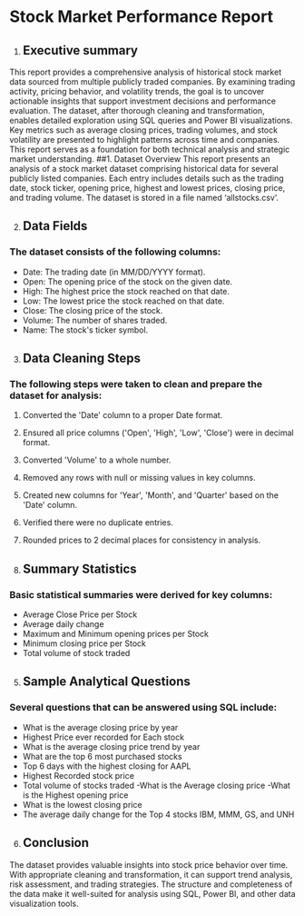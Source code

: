 # Stock Market Performance Report

1. ## Executive summary 
This report provides a comprehensive analysis of historical stock market data sourced from multiple publicly traded companies. By examining trading activity, pricing behavior, and volatility trends, the goal is to uncover actionable insights that support investment decisions and performance evaluation. The dataset, after thorough cleaning and transformation, enables detailed exploration using SQL queries and Power BI visualizations. Key metrics such as average closing prices, trading volumes, and stock volatility are presented to highlight patterns across time and companies. This report serves as a foundation for both technical analysis and strategic market understanding.
##1. Dataset Overview
This report presents an analysis of a stock market dataset comprising historical data for several publicly listed companies. Each entry includes details such as the trading date, stock ticker, opening price, highest and lowest prices, closing price, and trading volume. The dataset is stored in a file named ‘allstocks.csv’.

2. ## Data Fields
### The dataset consists of the following columns:
- Date: The trading date (in MM/DD/YYYY format).
- Open: The opening price of the stock on the given date.
- High: The highest price the stock reached on that date.
- Low: The lowest price the stock reached on that date.
- Close: The closing price of the stock.
- Volume: The number of shares traded.
- Name: The stock's ticker symbol.

3. ## Data Cleaning Steps
### The following steps were taken to clean and prepare the dataset for analysis:
1. Converted the 'Date' column to a proper Date format.
2. Ensured all price columns ('Open', 'High', 'Low', 'Close') were in decimal format.
3. Converted 'Volume' to a whole number.
4. Removed any rows with null or missing values in key columns.
5. Created new columns for 'Year', 'Month', and 'Quarter' based on the 'Date' column.
6. Verified there were no duplicate entries.
7. Rounded prices to 2 decimal places for consistency in analysis.

4. ## Summary Statistics
### Basic statistical summaries were derived for key columns:
- Average Close Price per Stock
- Average daily change 
- Maximum and Minimum opening  prices  per Stock
- Minimum closing price per Stock
- Total volume of stock traded

5. ## Sample Analytical Questions
### Several questions that can be answered using SQL include:
- What is the average closing price by year
- Highest Price ever recorded for Each stock
- What is the average closing price trend by year
- What are the top 6 most purchased stocks
- Top 6 days with the highest closing for AAPL 
- Highest Recorded stock price
- Total volume of stocks traded
-What is the Average closing price 
-What is the Highest opening price
- What is the lowest closing price
- The average daily change for the Top 4 stocks IBM, MMM, GS, and UNH

6. ## Conclusion
The dataset provides valuable insights into stock price behavior over time. With appropriate cleaning and transformation, it can support trend analysis, risk assessment, and trading strategies. The structure and completeness of the data make it well-suited for analysis using SQL, Power BI, and other data visualization tools.

